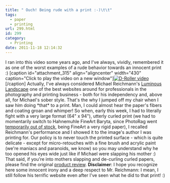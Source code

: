 ```yaml
---
title: " Ouch! Being rude with a print :-)\t\t"
tags:
  - paper
  - printing
url: 299.html
id: 299
category:
  - Printing
date: 2011-11-18 12:14:32
---
```


I ran into this video some years ago, and I've always, vividly, remembered it as one of the worst examples of a rude behavior towards an innocent print :) \[caption id="attachment_315" align="aligncenter" width="430" caption="Click to play the video on a new window"\][![D-Roller video](http://localhost:8888/wp-content/uploads/2011/11/D-Roller_video.jpg "D-Roller video")](http://luminous-landscape.com/video_journal/QT_movs/LLVJ-16/Deroller.mp4 "Michael Reichmann de-curling a print")\[/caption\] Actually, I've always considered Michael Reichmann's [Luminous Landscape](http://www.luminous-landscape.com "Michael Reichmann Luminous Landscape website") one of the best websites around for professionals in the photography and printing business - both for his independency and, above all, for Michael's sober style.  That's the why I jumped off my chair when I saw him doing \*that\* to a print. Man, I could almost hear the paper's fibers and coating groan and whimper! So when, early this week, I had to literally fight with a very large format (64" x 94"), utterly curled print (we had to momentarily switch to Hahnemuhle FineArt Baryta, since PhotoRag went [temporarily out of stock](http://localhost:8888/2011/11/hahnemuhle-changes-its-mind-about-64/ "Hahnemuhle changes its mind about 64″!"), being FineArt a very rigid paper), I recalled Reichmann's performance and I showed it to the image's author I was printing for. Our policy is to never touch the printed surface - which is quite delicate - except for micro-retouches with a fine brush and acrylic paint (we're maniacs and paranoids, we know) so you may understand why he too opened his eyes wide just like if Michael were slapping his mother :) That said, if you're into mothers slapping and de-curling curled papers, please find the original [product review](http://www.luminous-landscape.com/reviews/accessories/d-roller.shtml "D-Roller product review"). **Disclaimer**: I hope you recognize here some innocent irony and a deep respect to Mr. Reichmann: I mean, I still follow his terrific website even after I've seen what he did to that print! :)